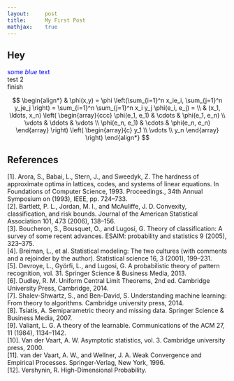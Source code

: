 ```yaml
---
layout:     post
title:      My First Post 
mathjax:    true
---
```


## Hey
<span style="color:blue">some *blue* text</span>    
test 2  
finish  

$$
\begin{align*}
  & \phi(x,y) = \phi \left(\sum_{i=1}^n x_ie_i, \sum_{j=1}^n y_je_j \right)
  = \sum_{i=1}^n \sum_{j=1}^n x_i y_j \phi(e_i, e_j) = \\
  & (x_1, \ldots, x_n) \left( \begin{array}{ccc}
      \phi(e_1, e_1) & \cdots & \phi(e_1, e_n) \\
      \vdots & \ddots & \vdots \\
      \phi(e_n, e_1) & \cdots & \phi(e_n, e_n)
    \end{array} \right)
  \left( \begin{array}{c}
      y_1 \\
      \vdots \\
      y_n
    \end{array} \right)
\end{align*}
$$

## References
[1]. Arora, S., Babai, L., Stern, J., and Sweedyk, Z. The hardness of approximate optima in lattices, codes, and systems of linear equations. In Foundations of Computer Science, 1993. Proceedings., 34th Annual Symposium on (1993), IEEE, pp. 724–733.  
[2]. Bartlett, P. L., Jordan, M. I., and McAuliffe, J. D. Convexity, classification, and risk bounds. Journal of the American Statistical Association 101, 473 (2006), 138–156.  
[3]. Boucheron, S., Bousquet, O., and Lugosi, G. Theory of classification: A survey of some recent advances. ESAIM: probability and statistics 9 (2005), 323–375.  
[4]. Breiman, L., et al. Statistical modeling: The two cultures (with comments and a rejoinder by the author). Statistical science 16, 3 (2001), 199–231.  
[5]. Devroye, L., Györfi, L., and Lugosi, G. A probabilistic theory of pattern recognition, vol. 31. Springer Science & Business Media, 2013.  
[6]. Dudley, R. M. Uniform Central Limit Theorems, 2nd ed. Cambridge University Press, Cambridge, 2014.  
[7]. Shalev-Shwartz, S., and Ben-David, S. Understanding machine learning: From theory to algorithms. Cambridge university press, 2014.  
[8]. Tsiatis, A. Semiparametric theory and missing data. Springer Science & Business Media, 2007.  
[9]. Valiant, L. G. A theory of the learnable. Communications of the ACM 27, 11 (1984), 1134–1142.  
[10]. Van der Vaart, A. W. Asymptotic statistics, vol. 3. Cambridge university press, 2000.  
[11]. van der Vaart, A. W., and Wellner, J. A. Weak Convergence and Empirical Processes. Springer-Verlag, New York, 1996.  
[12]. Vershynin, R. High-Dimensional Probability.
